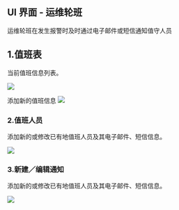 ## **UI 界面 - 运维轮班**

运维轮班在发生报警时及时通过电子邮件或短信通知值守人员

## 1.值班表

当前值班信息列表。

![](/part4/images/p4_18.png)

添加新的值班信息
![](/part4/images/create_oncaller.png)

### 2.值班人员

添加新的或修改已有地值班人员及其电子邮件、短信信息。

![](/part4/images/p4_19.png)

### **3.新建／编辑通知**

添加新的或修改已有地值班人员及其电子邮件、短信信息。

![](/part4/images/p4_32.png)






